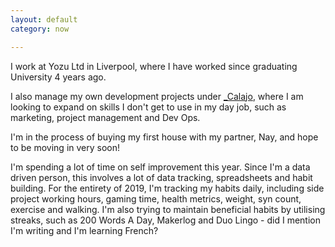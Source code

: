 ```yaml
---
layout: default
category: now

---
```


I work at Yozu Ltd in Liverpool, where I have worked since graduating
University 4 years ago.

I also manage my own development projects under [\_Calajo](https://calajo.co.uk),
where I am looking to expand on skills I don't get to use in my day job, such as
marketing, project management and Dev Ops.

I'm in the process of buying my first house with my partner, Nay, and hope to be
moving in very soon!

I'm spending a lot of time on self improvement this year. Since I'm a data
driven person, this involves a lot of data tracking, spreadsheets and habit
building. For the entirety of 2019, I'm tracking my habits daily, including side
project working hours, gaming time, health metrics, weight, syn count, exercise
and walking. I'm also trying to maintain beneficial habits by utilising streaks,
such as 200 Words A Day, Makerlog and Duo Lingo - did I mention I'm writing and
I'm learning French?
